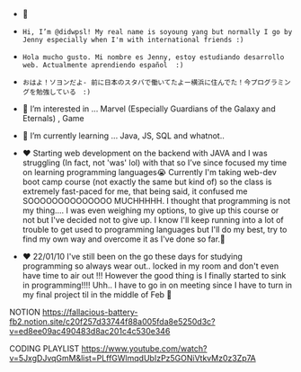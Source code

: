 - 👋  
-     Hi, I’m @didwpsl! My real name is soyoung yang but normally I go by Jenny especially when I'm with international friends :)
-     Hola mucho gusto. Mi nombre es Jenny, estoy estudiando desarrollo web. Actualmente aprendiendo español  :)
-     おはよ！ソヨンだよ- 前に日本のスタバで働いてたよー横浜に住んでた！今プログラミングを勉強している　:)
- 👀 I’m interested in ... Marvel (Especially Guardians of the Galaxy and Eternals) , Game
- 🌱 I’m currently learning ... Java, JS, SQL and whatnot.. 
- :heart:
Starting web development on the backend with JAVA and I was struggling (In fact, not 'was' lol) with that so I’ve since focused my time on learning programming languages:sob: Currently I'm taking web-dev boot camp course (not exactly the same but kind of) so the class is extremely fast-paced for me, that being said, it confused me SOOOOOOOOOOOOOO MUCHHHHH. I thought that programming is not my thing....  I was even weighing my options, to give up this course or not but I've decided not to give up. I know I'll keep running  into a lot of trouble to get used to programming languages but I'll do my best,  try to find my own way and overcome it as I've done so far.🙂

- :heart: 22/01/10 I've still been on the go these days for studying programming so always wear out.. locked in my room and don't even have time to air out !!! However the good thing is I finally started to sink in programming!!!! Uhh.. I have to go in on meeting since I have to turn in my final project til in the middle of Feb 🙂

NOTION
https://fallacious-battery-fb2.notion.site/c20f257d33744f88a005fda8e5250d3c?v=ed8ee09ac490483d8ac201c4c530e346

CODING PLAYLIST
https://www.youtube.com/watch?v=5JxgDJvqGmM&list=PLffGWlmqdUbIzPz5GONiVtkvMz0z3Zp7A
 
 
